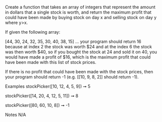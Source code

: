 Create a function that takes an array of integers that represent the amount in dollars that a single stock is worth, and return the maximum profit that could have been made by buying stock on day x and selling stock on day y where y>x.

If given the following array:

[44, 30, 24, 32, 35, 30, 40, 38, 15]
... your program should return 16 because at index 2 the stock was worth $24 and at the index 6 the stock was then worth $40, so if you bought the stock at 24 and sold it on 40, you would have made a profit of $16, which is the maximum profit that could have been made with this list of stock prices.

If there is no profit that could have been made with the stock prices, then your program should return -1 (e.g. [[10, 9, 8, 2]] should return -1).

Examples
stockPicker([10, 12, 4, 5, 9]) ➞ 5

stockPicker([14, 20, 4, 12, 5, 11]) ➞ 8

stockPicker([80, 60, 10, 8]) ➞ -1

Notes
N/A